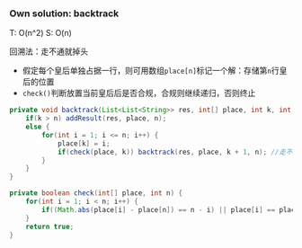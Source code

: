 ### Own solution: backtrack 
T: O(n^2) S: O(n)

回溯法：走不通就掉头
- 假定每个皇后单独占据一行，则可用数组`place[n]`标记一个解：存储第`n`行皇后的位置
- `check()`判断放置当前皇后后是否合规，合规则继续递归，否则终止

```java
private void backtrack(List<List<String>> res, int[] place, int k, int n) {
    if(k > n) addResult(res, place, n);
    else {
        for(int i = 1; i <= n; i++) {
            place[k] = i;
            if(check(place, k)) backtrack(res, place, k + 1, n); //走不通就掉头
        }
    }
}

private boolean check(int[] place, int n) {
    for(int i = 1; i < n; i++) {
        if((Math.abs(place[i] - place[n]) == n - i) || place[i] == place[n]) return false;
    }
    return true;
}
```

